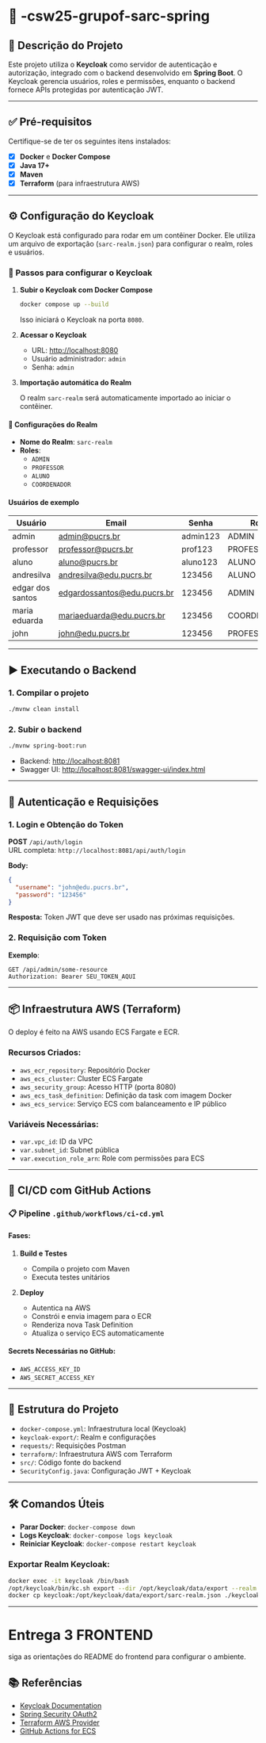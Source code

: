 # 📘 -csw25-grupof-sarc-spring

## 🧾 Descrição do Projeto

Este projeto utiliza o **Keycloak** como servidor de autenticação e autorização, integrado com o backend desenvolvido em **Spring Boot**. O Keycloak gerencia usuários, roles e permissões, enquanto o backend fornece APIs protegidas por autenticação JWT.

---

## ✅ Pré-requisitos

Certifique-se de ter os seguintes itens instalados:

- [x] **Docker** e **Docker Compose**
- [x] **Java 17+**
- [x] **Maven**
- [x] **Terraform** (para infraestrutura AWS)

---

## ⚙️ Configuração do Keycloak

O Keycloak está configurado para rodar em um contêiner Docker. Ele utiliza um arquivo de exportação (`sarc-realm.json`) para configurar o realm, roles e usuários.

### 🚀 Passos para configurar o Keycloak

1. **Subir o Keycloak com Docker Compose**

   ```bash
   docker compose up --build
   ```

   Isso iniciará o Keycloak na porta `8080`.

2. **Acessar o Keycloak**
   - URL: [http://localhost:8080](http://localhost:8080)
   - Usuário administrador: `admin`
   - Senha: `admin`

3. **Importação automática do Realm**

   O realm `sarc-realm` será automaticamente importado ao iniciar o contêiner.

#### 🔐 Configurações do Realm

- **Nome do Realm**: `sarc-realm`
- **Roles**:
  - `ADMIN`
  - `PROFESSOR`
  - `ALUNO`
  - `COORDENADOR`

#### Usuários de exemplo

| Usuário         | Email                        | Senha   | Role        |
|-----------------|------------------------------|---------|-------------|
| admin           | admin@pucrs.br               | admin123| ADMIN       |
| professor       | professor@pucrs.br           | prof123 | PROFESSOR   |
| aluno           | aluno@pucrs.br               | aluno123| ALUNO       |
| andresilva      | andresilva@edu.pucrs.br      | 123456  | ALUNO       |
| edgar dos santos| edgardossantos@edu.pucrs.br  | 123456  | ADMIN       |
| maria eduarda   | mariaeduarda@edu.pucrs.br    | 123456  | COORDENADOR |
| john            | john@edu.pucrs.br            | 123456  | PROFESSOR   |

---

## ▶️ Executando o Backend

### 1. Compilar o projeto

```bash
./mvnw clean install
```

### 2. Subir o backend

```bash
./mvnw spring-boot:run
```

- Backend: [http://localhost:8081](http://localhost:8081)
- Swagger UI: [http://localhost:8081/swagger-ui/index.html](http://localhost:8081/swagger-ui/index.html)

---

## 🔐 Autenticação e Requisições

### 1. Login e Obtenção do Token

**POST** `/api/auth/login`  
URL completa: `http://localhost:8081/api/auth/login`

**Body:**

```json
{
  "username": "john@edu.pucrs.br",
  "password": "123456"
}
```

**Resposta:**
Token JWT que deve ser usado nas próximas requisições.

### 2. Requisição com Token

**Exemplo**:

```http
GET /api/admin/some-resource
Authorization: Bearer SEU_TOKEN_AQUI
```

---

## 📦 Infraestrutura AWS (Terraform)

O deploy é feito na AWS usando ECS Fargate e ECR.

### Recursos Criados:

- `aws_ecr_repository`: Repositório Docker
- `aws_ecs_cluster`: Cluster ECS Fargate
- `aws_security_group`: Acesso HTTP (porta 8080)
- `aws_ecs_task_definition`: Definição da task com imagem Docker
- `aws_ecs_service`: Serviço ECS com balanceamento e IP público

### Variáveis Necessárias:

- `var.vpc_id`: ID da VPC
- `var.subnet_id`: Subnet pública
- `var.execution_role_arn`: Role com permissões para ECS

---

## 🚀 CI/CD com GitHub Actions

### 📋 Pipeline `.github/workflows/ci-cd.yml`

#### Fases:

1. **Build e Testes**
   - Compila o projeto com Maven
   - Executa testes unitários

2. **Deploy**
   - Autentica na AWS
   - Constrói e envia imagem para o ECR
   - Renderiza nova Task Definition
   - Atualiza o serviço ECS automaticamente

#### Secrets Necessárias no GitHub:

- `AWS_ACCESS_KEY_ID`
- `AWS_SECRET_ACCESS_KEY`

---

## 📁 Estrutura do Projeto

- `docker-compose.yml`: Infraestrutura local (Keycloak)
- `keycloak-export/`: Realm e configurações
- `requests/`: Requisições Postman
- `terraform/`: Infraestrutura AWS com Terraform
- `src/`: Código fonte do backend
- `SecurityConfig.java`: Configuração JWT + Keycloak

---

## 🛠️ Comandos Úteis

- **Parar Docker**: `docker-compose down`
- **Logs Keycloak**: `docker-compose logs keycloak`
- **Reiniciar Keycloak**: `docker-compose restart keycloak`

### Exportar Realm Keycloak:

```bash
docker exec -it keycloak /bin/bash
/opt/keycloak/bin/kc.sh export --dir /opt/keycloak/data/export --realm sarc --users realm_file
docker cp keycloak:/opt/keycloak/data/export/sarc-realm.json ./keycloak-export/
```

---


# Entrega 3 FRONTEND
siga as orientações do README do frontend para configurar o ambiente.

## 📚 Referências

- [Keycloak Documentation](https://www.keycloak.org/documentation.html)
- [Spring Security OAuth2](https://spring.io/projects/spring-security)
- [Terraform AWS Provider](https://registry.terraform.io/providers/hashicorp/aws/latest/docs)
- [GitHub Actions for ECS](https://github.com/aws-actions/amazon-ecs-deploy-task-definition)
